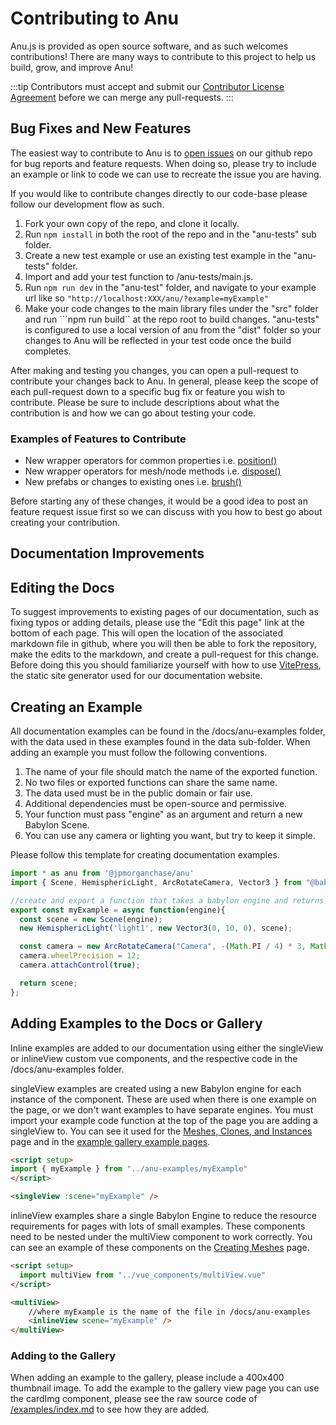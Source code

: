 # Contributing to Anu

Anu.js is provided as open source software, and as such welcomes contributions! There are many ways to contribute to this project to help us build, grow, and improve Anu! 

:::tip
Contributors must accept and submit our [Contributor License Agreement](https://github.com/jpmorganchase/anu/blob/main/jpmc-cla-20230406.md) before we can merge any pull-requests. 
:::


## Bug Fixes and New Features

The easiest way to contribute to Anu is to [open issues](https://github.com/jpmorganchase/anu/issues) on our github repo for bug reports and feature requests. When doing so, please try to include an example or link to code we can use to recreate the issue you are having. 

If you would like to contribute changes directly to our code-base please follow our development flow as such. 

1. Fork your own copy of the repo, and clone it locally. 
2. Run ```npm install``` in both the root of the repo and in the "anu-tests" sub folder. 
3. Create a new test example or use an existing test example in the "anu-tests" folder. 
4. Import and add your test function to /anu-tests/main.js. 
5. Run ``npm run dev`` in the "anu-test" folder, and navigate to your example url like so ```"http://localhost:XXX/anu/?example=myExample"```
6. Make your code changes to the main library files under the "src" folder and run ```npm run build`` at the repo root to build changes. "anu-tests" is configured to use a local version of anu from the "dist" folder so your changes to Anu will be reflected in your test code once the build completes. 

After making and testing you changes, you can open a pull-request to contribute your changes back to Anu. In general, please keep the scope of each pull-request down to a specific bug fix or feature you wish to contribute. Please be sure to include descriptions about what the contribution is and how we can go about testing your code. 

### Examples of Features to Contribute 

- New wrapper operators for common properties i.e. [position()](https://github.com/jpmorganchase/anu/blob/main/src/selection/property/position.ts)
- New wrapper operators for mesh/node methods i.e. [dispose()](https://github.com/jpmorganchase/anu/blob/main/src/selection/bind/dispose.ts)
- New prefabs or changes to existing ones i.e. [brush()](https://github.com/jpmorganchase/anu/blob/main/src/prefabs/Brushing/brush.ts)

Before starting any of these changes, it would be a good idea to post an feature request issue first so we can discuss with you how to best go about creating your contribution. 

## Documentation Improvements 

## Editing the Docs 
To suggest improvements to existing pages of our documentation, such as fixing typos or adding details, please use the "Edit this page" link at the bottom of each page. This will open the location of the associated markdown file in github, where you will then be able to fork the repository, make the edits to the markdown, and create a pull-request for this change. Before doing this you should familiarize yourself with how to use [VitePress](https://vitepress.dev/guide/what-is-vitepress), the static site generator used for our documentation website.

## Creating an Example

All documentation examples can be found in the /docs/anu-examples folder, with the data used in these examples found in the data sub-folder. When adding an example you must follow the following conventions. 

1. The name of your file should match the name of the exported function. 
2. No two files or exported functions can share the same name.
3. The data used must be in the public domain or fair use. 
4. Additional dependencies must be open-source and permissive.
5. Your function must pass "engine" as an argument and return a new Babylon Scene. 
6. You can use any camera or lighting you want, but try to keep it simple. 

Please follow this template for creating documentation examples.
```js
import * as anu from '@jpmorganchase/anu' 
import { Scene, HemisphericLight, ArcRotateCamera, Vector3 } from "@babylonjs/core";

//create and export a function that takes a babylon engine and returns a scene
export const myExample = async function(engine){
  const scene = new Scene(engine);
  new HemisphericLight('light1', new Vector3(0, 10, 0), scene);

  const camera = new ArcRotateCamera("Camera", -(Math.PI / 4) * 3, Math.PI / 4, 10, new Vector3(0, 0, 0), scene);
  camera.wheelPrecision = 12;
  camera.attachControl(true);

  return scene;
};
```

## Adding Examples to the Docs or Gallery
Inline examples are added to our documentation using either the singleView or inlineView custom vue components, and the respective code in the /docs/anu-examples folder.

singleView examples are created using a new Babylon engine for each instance of the component. These are used when there is one example on the page, or we don't want examples to have separate engines. You must import your example code function at the top of the page you are adding a singleView to. You can see it used for the [Meshes, Clones, and Instances](https://github.com/jpmorganchase/anu/blob/main/docs/guide/deeper_topics/mesh_clone_instance.md) page and in the [example gallery example pages](https://github.com/jpmorganchase/anu/blob/main/docs/examples/bar_chart_3D.md).

```md
<script setup>
import { myExample } from "../anu-examples/myExample"
</script>

<singleView :scene="myExample" />
```

inlineView examples share a single Babylon Engine to reduce the resource requirements for pages with lots of small examples. These components need to be nested under the multiView component to work correctly. You can see an example of these components on the [Creating Meshes](https://github.com/jpmorganchase/anu/blob/main/docs/guide/first_steps.md) page.

```md
<script setup>
  import multiView from "../vue_components/multiView.vue"
</script>

<multiView>
    //where myExample is the name of the file in /docs/anu-examples
    <inlineView scene="myExample" /> 
</multiView>
```
### Adding to the Gallery
When adding an example to the gallery, please include a 400x400 thumbnail image. To add the example to the gallery view page you can use the cardImg component, please see the raw source code of [/examples/index.md](https://raw.githubusercontent.com/jpmorganchase/anu/refs/heads/main/docs/examples/index.md) to see how they are added.










